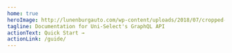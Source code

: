 ```yaml
---
home: true
heroImage: http://lunenburgauto.com/wp-content/uploads/2018/07/cropped-Bumper-to-Bumper-logo.jpg
tagline: Documentation for Uni-Select's GraphQL API
actionText: Quick Start →
actionLink: /guide/
---
```

